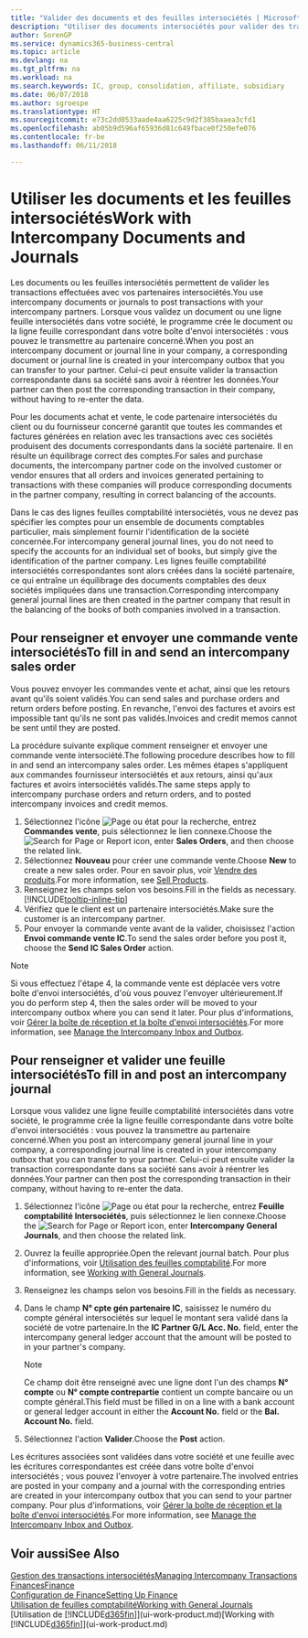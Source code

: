 ```yaml
---
title: "Valider des documents et des feuilles intersociétés | Microsoft Docs"
description: "Utiliser des documents intersociétés pour valider des transactions avec vos partenaires intersociétés."
author: SorenGP
ms.service: dynamics365-business-central
ms.topic: article
ms.devlang: na
ms.tgt_pltfrm: na
ms.workload: na
ms.search.keywords: IC, group, consolidation, affiliate, subsidiary
ms.date: 06/07/2018
ms.author: sgroespe
ms.translationtype: HT
ms.sourcegitcommit: e73c2dd0533aade4aa6225c9d2f385baaea3cfd1
ms.openlocfilehash: ab05b9d596af65936d81c649fbace0f250efe076
ms.contentlocale: fr-be
ms.lasthandoff: 06/11/2018

---
```

# <a name="work-with-intercompany-documents-and-journals"></a><span data-ttu-id="47cbe-103">Utiliser les documents et les feuilles intersociétés</span><span class="sxs-lookup"><span data-stu-id="47cbe-103">Work with Intercompany Documents and Journals</span></span>
<span data-ttu-id="47cbe-104">Les documents ou les feuilles intersociétés permettent de valider les transactions effectuées avec vos partenaires intersociétés.</span><span class="sxs-lookup"><span data-stu-id="47cbe-104">You use intercompany documents or journals to post transactions with your intercompany partners.</span></span> <span data-ttu-id="47cbe-105">Lorsque vous validez un document ou une ligne feuille intersociétés dans votre société, le programme crée le document ou la ligne feuille correspondant dans votre boîte d'envoi intersociétés : vous pouvez le transmettre au partenaire concerné.</span><span class="sxs-lookup"><span data-stu-id="47cbe-105">When you post an intercompany document or journal line in your company, a corresponding document or journal line is created in your intercompany outbox that you can transfer to your partner.</span></span> <span data-ttu-id="47cbe-106">Celui-ci peut ensuite valider la transaction correspondante dans sa société sans avoir à réentrer les données.</span><span class="sxs-lookup"><span data-stu-id="47cbe-106">Your partner can then post the corresponding transaction in their company, without having to re-enter the data.</span></span>

<span data-ttu-id="47cbe-107">Pour les documents achat et vente, le code partenaire intersociétés du client ou du fournisseur concerné garantit que toutes les commandes et factures générées en relation avec les transactions avec ces sociétés produisent des documents correspondants dans la société partenaire. Il en résulte un équilibrage correct des comptes.</span><span class="sxs-lookup"><span data-stu-id="47cbe-107">For sales and purchase documents, the intercompany partner code on the involved customer or vendor ensures that all orders and invoices generated pertaining to transactions with these companies will produce corresponding documents in the partner company, resulting in correct balancing of the accounts.</span></span>

<span data-ttu-id="47cbe-108">Dans le cas des lignes feuilles comptabilité intersociétés, vous ne devez pas spécifier les comptes pour un ensemble de documents comptables particulier, mais simplement fournir l'identification de la société concernée.</span><span class="sxs-lookup"><span data-stu-id="47cbe-108">For intercompany general journal lines, you do not need to specify the accounts for an individual set of books, but simply give the identification of the partner company.</span></span> <span data-ttu-id="47cbe-109">Les lignes feuille comptabilité intersociétés correspondantes sont alors créées dans la société partenaire, ce qui entraîne un équilibrage des documents comptables des deux sociétés impliquées dans une transaction.</span><span class="sxs-lookup"><span data-stu-id="47cbe-109">Corresponding intercompany general journal lines are then created in the partner company that result in the balancing of the books of both companies involved in a transaction.</span></span>

## <a name="to-fill-in-and-send-an-intercompany-sales-order"></a><span data-ttu-id="47cbe-110">Pour renseigner et envoyer une commande vente intersociétés</span><span class="sxs-lookup"><span data-stu-id="47cbe-110">To fill in and send an intercompany sales order</span></span>
<span data-ttu-id="47cbe-111">Vous pouvez envoyer les commandes vente et achat, ainsi que les retours avant qu'ils soient validés.</span><span class="sxs-lookup"><span data-stu-id="47cbe-111">You can send sales and purchase orders and return orders before posting.</span></span> <span data-ttu-id="47cbe-112">En revanche, l'envoi des factures et avoirs est impossible tant qu'ils ne sont pas validés.</span><span class="sxs-lookup"><span data-stu-id="47cbe-112">Invoices and credit memos cannot be sent until they are posted.</span></span>

<span data-ttu-id="47cbe-113">La procédure suivante explique comment renseigner et envoyer une commande vente intersociété.</span><span class="sxs-lookup"><span data-stu-id="47cbe-113">The following procedure describes how to fill in and send an intercompany sales order.</span></span> <span data-ttu-id="47cbe-114">Les mêmes étapes s'appliquent aux commandes fournisseur intersociétés et aux retours, ainsi qu'aux factures et avoirs intersociétés validés.</span><span class="sxs-lookup"><span data-stu-id="47cbe-114">The same steps apply to intercompany purchase orders and return orders, and to posted intercompany invoices and credit memos.</span></span>  

1. <span data-ttu-id="47cbe-115">Sélectionnez l'icône ![Page ou état pour la recherche](media/ui-search/search_small.png "Page ou état pour la recherche"), entrez **Commandes vente**, puis sélectionnez le lien connexe.</span><span class="sxs-lookup"><span data-stu-id="47cbe-115">Choose the ![Search for Page or Report](media/ui-search/search_small.png "Search for Page or Report icon") icon, enter **Sales Orders**, and then choose the related link.</span></span>  
2. <span data-ttu-id="47cbe-116">Sélectionnez **Nouveau** pour créer une commande vente.</span><span class="sxs-lookup"><span data-stu-id="47cbe-116">Choose **New** to create a new sales order.</span></span> <span data-ttu-id="47cbe-117">Pour en savoir plus, voir [Vendre des produits](sales-how-sell-products.md).</span><span class="sxs-lookup"><span data-stu-id="47cbe-117">For more information, see [Sell Products](sales-how-sell-products.md).</span></span>  
3. <span data-ttu-id="47cbe-118">Renseignez les champs selon vos besoins.</span><span class="sxs-lookup"><span data-stu-id="47cbe-118">Fill in the fields as necessary.</span></span> [!INCLUDE[tooltip-inline-tip](includes/tooltip-inline-tip_md.md)]
4. <span data-ttu-id="47cbe-119">Vérifiez que le client est un partenaire intersociétés.</span><span class="sxs-lookup"><span data-stu-id="47cbe-119">Make sure the customer is an intercompany partner.</span></span>
5. <span data-ttu-id="47cbe-120">Pour envoyer la commande vente avant de la valider, choisissez l'action **Envoi commande vente IC**.</span><span class="sxs-lookup"><span data-stu-id="47cbe-120">To send the sales order before you post it, choose the **Send IC Sales Order** action.</span></span>

> [!NOTE]
> <span data-ttu-id="47cbe-121">Si vous effectuez l'étape 4, la commande vente est déplacée vers votre boîte d'envoi intersociétés, d'où vous pouvez l'envoyer ultérieurement.</span><span class="sxs-lookup"><span data-stu-id="47cbe-121">If you do perform step 4, then the sales order will be moved to your intercompany outbox where you can send it later.</span></span> <span data-ttu-id="47cbe-122">Pour plus d'informations, voir [Gérer la boîte de réception et la boîte d'envoi intersociétés](intercompany-how-manage-intercompany-inbox.md).</span><span class="sxs-lookup"><span data-stu-id="47cbe-122">For more information, see [Manage the Intercompany Inbox and Outbox](intercompany-how-manage-intercompany-inbox.md).</span></span>

## <a name="to-fill-in-and-post-an-intercompany-journal"></a><span data-ttu-id="47cbe-123">Pour renseigner et valider une feuille intersociétés</span><span class="sxs-lookup"><span data-stu-id="47cbe-123">To fill in and post an intercompany journal</span></span>
<span data-ttu-id="47cbe-124">Lorsque vous validez une ligne feuille comptabilité intersociétés dans votre société, le programme crée la ligne feuille correspondante dans votre boîte d'envoi intersociétés : vous pouvez la transmettre au partenaire concerné.</span><span class="sxs-lookup"><span data-stu-id="47cbe-124">When you post an intercompany general journal line in your company, a corresponding journal line is created in your intercompany outbox that you can transfer to your partner.</span></span> <span data-ttu-id="47cbe-125">Celui-ci peut ensuite valider la transaction correspondante dans sa société sans avoir à réentrer les données.</span><span class="sxs-lookup"><span data-stu-id="47cbe-125">Your partner can then post the corresponding transaction in their company, without having to re-enter the data.</span></span>

1. <span data-ttu-id="47cbe-126">Sélectionnez l'icône ![Page ou état pour la recherche](media/ui-search/search_small.png "Page ou état pour la recherche"), entrez **Feuille comptabilité Intersociétés**, puis sélectionnez le lien connexe.</span><span class="sxs-lookup"><span data-stu-id="47cbe-126">Choose the ![Search for Page or Report](media/ui-search/search_small.png "Search for Page or Report icon") icon, enter **Intercompany General Journals**, and then choose the related link.</span></span>  
2. <span data-ttu-id="47cbe-127">Ouvrez la feuille appropriée.</span><span class="sxs-lookup"><span data-stu-id="47cbe-127">Open the relevant journal batch.</span></span> <span data-ttu-id="47cbe-128">Pour plus d'informations, voir [Utilisation des feuilles comptabilité](ui-work-general-journals.md).</span><span class="sxs-lookup"><span data-stu-id="47cbe-128">For more information, see [Working with General Journals](ui-work-general-journals.md).</span></span>
3. <span data-ttu-id="47cbe-129">Renseignez les champs selon vos besoins.</span><span class="sxs-lookup"><span data-stu-id="47cbe-129">Fill in the fields as necessary.</span></span>
4. <span data-ttu-id="47cbe-130">Dans le champ **N° cpte gén partenaire IC**, saisissez le numéro du compte général intersociétés sur lequel le montant sera validé dans la société de votre partenaire.</span><span class="sxs-lookup"><span data-stu-id="47cbe-130">In the **IC Partner G/L Acc. No.** field, enter the intercompany general ledger account that the amount will be posted to in your partner's company.</span></span>

    > [!NOTE]
    > <span data-ttu-id="47cbe-131">Ce champ doit être renseigné avec une ligne dont l'un des champs **N° compte** ou  **N° compte contrepartie** contient un compte bancaire ou un compte général.</span><span class="sxs-lookup"><span data-stu-id="47cbe-131">This field must be filled in on a line with a bank account or general ledger account in either the **Account No.** field or the **Bal. Account No.** field.</span></span>  
5. <span data-ttu-id="47cbe-132">Sélectionnez l'action **Valider**.</span><span class="sxs-lookup"><span data-stu-id="47cbe-132">Choose the **Post** action.</span></span>

<span data-ttu-id="47cbe-133">Les écritures associées sont validées dans votre société et une feuille avec les écritures correspondantes est créée dans votre boîte d'envoi intersociétés ; vous pouvez l'envoyer à votre partenaire.</span><span class="sxs-lookup"><span data-stu-id="47cbe-133">The involved entries are posted in your company and a journal with the corresponding entries are created in your intercompany outbox that you can send to your partner company.</span></span> <span data-ttu-id="47cbe-134">Pour plus d'informations, voir [Gérer la boîte de réception et la boîte d'envoi intersociétés](intercompany-how-manage-intercompany-inbox.md).</span><span class="sxs-lookup"><span data-stu-id="47cbe-134">For more information, see [Manage the Intercompany Inbox and Outbox](intercompany-how-manage-intercompany-inbox.md).</span></span>

## <a name="see-also"></a><span data-ttu-id="47cbe-135">Voir aussi</span><span class="sxs-lookup"><span data-stu-id="47cbe-135">See Also</span></span>
[<span data-ttu-id="47cbe-136">Gestion des transactions intersociétés</span><span class="sxs-lookup"><span data-stu-id="47cbe-136">Managing Intercompany Transactions</span></span>](intercompany-manage.md)  
[<span data-ttu-id="47cbe-137">Finances</span><span class="sxs-lookup"><span data-stu-id="47cbe-137">Finance</span></span>](finance.md)  
[<span data-ttu-id="47cbe-138">Configuration de Finance</span><span class="sxs-lookup"><span data-stu-id="47cbe-138">Setting Up Finance</span></span>](finance-setup-finance.md)  
[<span data-ttu-id="47cbe-139">Utilisation de feuilles comptabilité</span><span class="sxs-lookup"><span data-stu-id="47cbe-139">Working with General Journals</span></span>](ui-work-general-journals.md)  
<span data-ttu-id="47cbe-140">[Utilisation de [!INCLUDE[d365fin](includes/d365fin_md.md)]](ui-work-product.md)</span><span class="sxs-lookup"><span data-stu-id="47cbe-140">[Working with [!INCLUDE[d365fin](includes/d365fin_md.md)]](ui-work-product.md)</span></span>

